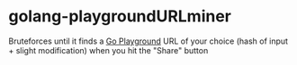 # golang-playgroundURLminer
Bruteforces until it finds a [Go Playground](https://go.dev/play/) URL of your choice (hash of input + slight modification) when you hit the "Share" button
